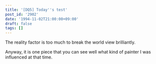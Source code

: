 ```yaml
---
title: '[DQ5] Today''s test'
post_id: '2902'
date: '1994-11-02T21:00:00+09:00'
draft: false
tags: []
---
```


The reality factor is too much to break the world view brilliantly.

Anyway, it is one piece that you can see well what kind of painter I was influenced at that time.